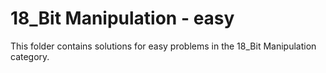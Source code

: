 # 18_Bit Manipulation - easy
This folder contains solutions for easy problems in the 18_Bit Manipulation category.
